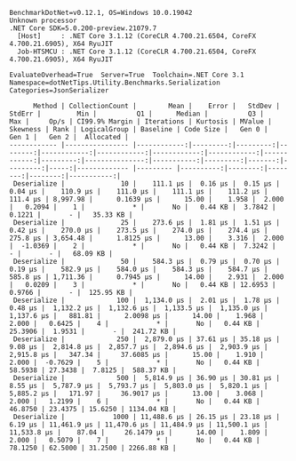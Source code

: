
    BenchmarkDotNet=v0.12.1, OS=Windows 10.0.19042
    Unknown processor
    .NET Core SDK=5.0.200-preview.21079.7
      [Host]     : .NET Core 3.1.12 (CoreCLR 4.700.21.6504, CoreFX 4.700.21.6905), X64 RyuJIT
      Job-HTSMCU : .NET Core 3.1.12 (CoreCLR 4.700.21.6504, CoreFX 4.700.21.6905), X64 RyuJIT

    EvaluateOverhead=True  Server=True  Toolchain=.NET Core 3.1  
    Namespace=dotNetTips.Utility.Benchmarks.Serialization  Categories=JsonSerializer  

          Method | CollectionCount |        Mean |    Error |   StdDev |  StdErr |         Min |          Q1 |      Median |          Q3 |         Max |     Op/s | CI99.9% Margin | Iterations | Kurtosis | MValue | Skewness | Rank | LogicalGroup | Baseline | Code Size |   Gen 0 |   Gen 1 |   Gen 2 |  Allocated |
    ------------ |---------------- |------------:|---------:|---------:|--------:|------------:|------------:|------------:|------------:|------------:|---------:|---------------:|-----------:|---------:|-------:|---------:|-----:|------------- |--------- |----------:|--------:|--------:|--------:|-----------:|
     Deserialize |              10 |    111.1 μs |  0.16 μs |  0.15 μs | 0.04 μs |    110.9 μs |    111.0 μs |    111.1 μs |    111.2 μs |    111.4 μs | 8,997.98 |      0.1639 μs |      15.00 |    1.958 |  2.000 |   0.2094 |    1 |            * |       No |   0.44 KB |  3.7842 |  0.1221 |       - |   35.33 KB |
     Deserialize |              25 |    273.6 μs |  1.81 μs |  1.51 μs | 0.42 μs |    270.0 μs |    273.5 μs |    274.0 μs |    274.4 μs |    275.8 μs | 3,654.48 |      1.8125 μs |      13.00 |    3.316 |  2.000 |  -1.0369 |    2 |            * |       No |   0.44 KB |  7.3242 |       - |       - |   68.09 KB |
     Deserialize |              50 |    584.3 μs |  0.79 μs |  0.70 μs | 0.19 μs |    582.9 μs |    584.0 μs |    584.3 μs |    584.7 μs |    585.8 μs | 1,711.36 |      0.7945 μs |      14.00 |    2.931 |  2.000 |   0.0209 |    3 |            * |       No |   0.44 KB | 12.6953 |  0.9766 |       - |  125.95 KB |
     Deserialize |             100 |  1,134.0 μs |  2.01 μs |  1.78 μs | 0.48 μs |  1,132.2 μs |  1,132.6 μs |  1,133.5 μs |  1,135.0 μs |  1,137.6 μs |   881.81 |      2.0098 μs |      14.00 |    1.968 |  2.000 |   0.6425 |    4 |            * |       No |   0.44 KB | 25.3906 |  1.9531 |       - |  241.72 KB |
     Deserialize |             250 |  2,879.0 μs | 37.61 μs | 35.18 μs | 9.08 μs |  2,814.8 μs |  2,857.7 μs |  2,894.6 μs |  2,903.9 μs |  2,915.8 μs |   347.34 |     37.6085 μs |      15.00 |    1.910 |  2.000 |  -0.7629 |    5 |            * |       No |   0.44 KB | 58.5938 | 27.3438 |  7.8125 |  588.37 KB |
     Deserialize |             500 |  5,814.9 μs | 36.90 μs | 30.81 μs | 8.55 μs |  5,787.9 μs |  5,793.7 μs |  5,803.0 μs |  5,820.1 μs |  5,885.2 μs |   171.97 |     36.9017 μs |      13.00 |    3.068 |  2.000 |   1.2199 |    6 |            * |       No |   0.44 KB | 46.8750 | 23.4375 | 15.6250 | 1134.04 KB |
     Deserialize |            1000 | 11,488.6 μs | 26.15 μs | 23.18 μs | 6.19 μs | 11,461.9 μs | 11,470.6 μs | 11,484.9 μs | 11,500.1 μs | 11,533.8 μs |    87.04 |     26.1479 μs |      14.00 |    1.809 |  2.000 |   0.5079 |    7 |            * |       No |   0.44 KB | 78.1250 | 62.5000 | 31.2500 | 2266.88 KB |
